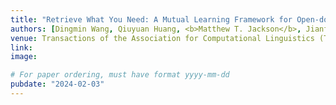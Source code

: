 ```yaml
---
title: "Retrieve What You Need: A Mutual Learning Framework for Open-domain Question Answering"
authors: [Dingmin Wang, Qiuyuan Huang, <b>Matthew T. Jackson</b>, Jianfeng Gao]
venue: Transactions of the Association for Computational Linguistics (TACL) 2024
link:
image:

# For paper ordering, must have format yyyy-mm-dd
pubdate: "2024-02-03"
---
```


